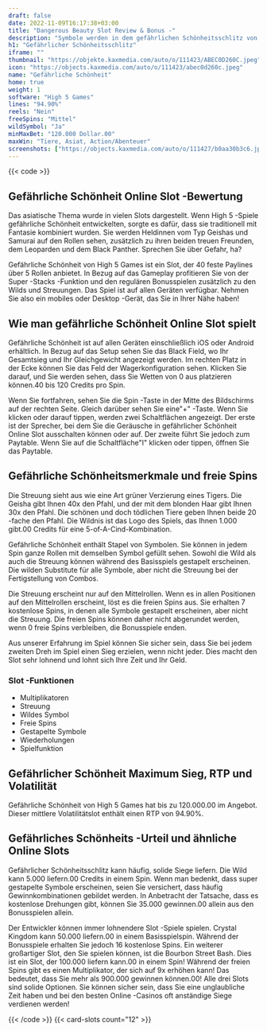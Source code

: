 ```yaml
---
draft: false
date: 2022-11-09T16:17:38+03:00
title: "Dangerous Beauty Slot Review & Bonus -"
description: "Symbole werden in dem gefährlichen Schönheitsschlitz von High 5 Games super gestapelt! Unsere Bewertung enthüllt alle Details und Gewinntipps, die Sie benötigen! Beinhaltet Funktionen & RTP."
h1: "Gefährlicher Schönheitsschlitz"
iframe: ""
thumbnail: "https://objekte.kaxmedia.com/auto/o/111423/ABEC0D260C.jpeg"
icon: "https://objects.kaxmedia.com/auto/o/111423/abec0d260c.jpeg"
name: "Gefährliche Schönheit"
home: true
weight: 1
software: "High 5 Games"
lines: "94.90%"
reels: "Nein"
freeSpins: "Mittel"
wildSymbol: "Ja"
minMaxBet: "120.000 Dollar.00"
maxWin: "Tiere, Asiat, Action/Abenteuer"
screenshots: ["https://objects.kaxmedia.com/auto/o/111427/b0aa30b3c6.jpeg"]
---
```


{{< code >}}<h2>Gefährliche Schönheit Online Slot -Bewertung</h2><p>Das asiatische Thema wurde in vielen Slots dargestellt. Wenn High 5 -Spiele gefährliche Schönheit entwickelten, sorgte es dafür, dass sie traditionell mit Fantasie kombiniert wurden. Sie werden Heldinnen vom Typ Geishas und Samurai auf den Rollen sehen, zusätzlich zu ihren beiden treuen Freunden, dem Leoparden und dem Black Panther. Sprechen Sie über Gefahr, ha?</p><p>Gefährliche Schönheit von High 5 Games ist ein Slot, der 40 feste Paylines über 5 Rollen anbietet. In Bezug auf das Gameplay profitieren Sie von der Super -Stacks -Funktion und den regulären Bonusspielen zusätzlich zu den Wilds und Streuungen. Das Spiel ist auf allen Geräten verfügbar. Nehmen Sie also ein mobiles oder Desktop -Gerät, das Sie in Ihrer Nähe haben!</p><h2>Wie man gefährliche Schönheit Online Slot spielt</h2><p>Gefährliche Schönheit ist auf allen Geräten einschließlich iOS oder Android erhältlich. In Bezug auf das Setup sehen Sie das Black Field, wo Ihr Gesamtsieg und Ihr Gleichgewicht angezeigt werden. Im rechten Platz in der Ecke können Sie das Feld der Wagerkonfiguration sehen. Klicken Sie darauf, und Sie werden sehen, dass Sie Wetten von 0 aus platzieren können.40 bis 120 Credits pro Spin.</p><p>Wenn Sie fortfahren, sehen Sie die Spin -Taste in der Mitte des Bildschirms auf der rechten Seite. Gleich darüber sehen Sie eine"+" -Taste. Wenn Sie klicken oder darauf tippen, werden zwei Schaltflächen angezeigt. Der erste ist der Sprecher, bei dem Sie die Geräusche in gefährlicher Schönheit Online Slot ausschalten können oder auf. Der zweite führt Sie jedoch zum Paytable.  Wenn Sie auf die Schaltfläche"I" klicken oder tippen, öffnen Sie das Paytable.</p><h2>Gefährliche Schönheitsmerkmale und freie Spins</h2><p>Die Streuung sieht aus wie eine Art grüner Verzierung eines Tigers. Die Geisha gibt Ihnen 40x den Pfahl, und der mit dem blonden Haar gibt Ihnen 30x den Pfahl. Die schönen und doch tödlichen Tiere geben Ihnen beide 20 -fache den Pfahl. Die Wildnis ist das Logo des Spiels, das Ihnen 1.000 gibt.00 Credits für eine 5-of-A-Cind-Kombination.</p><p>Gefährliche Schönheit enthält Stapel von Symbolen. Sie können in jedem Spin ganze Rollen mit demselben Symbol gefüllt sehen. Sowohl die Wild als auch die Streuung können während des Basisspiels gestapelt erscheinen. Die wilden Substitute für alle Symbole, aber nicht die Streuung bei der Fertigstellung von Combos.</p><p>Die Streuung erscheint nur auf den Mittelrollen. Wenn es in allen Positionen auf den Mittelrollen erscheint, löst es die freien Spins aus. Sie erhalten 7 kostenlose Spins, in denen alle Symbole gestapelt erscheinen, aber nicht die Streuung. Die freien Spins können daher nicht abgerundet werden, wenn 0 freie Spins verbleiben, die Bonusspiele enden.</p><p>Aus unserer Erfahrung im Spiel können Sie sicher sein, dass Sie bei jedem zweiten Dreh im Spiel einen Sieg erzielen, wenn nicht jeder. Dies macht den Slot sehr lohnend und lohnt sich Ihre Zeit und Ihr Geld.</p><h3>
Slot -Funktionen</h3><ul>
<li></span>
Multiplikatoren</li>
<li></span>
Streuung</li>
<li></span>
Wildes Symbol</li>
<li></span>
Freie Spins</li>
<li></span>
Gestapelte Symbole</li>
<li></span>
Wiederholungen</li>
<li></span>
Spielfunktion</li></ul><h2>Gefährlicher Schönheit Maximum Sieg, RTP und Volatilität</h2><p>Gefährliche Schönheit von High 5 Games hat bis zu 120.000.00 im Angebot. Dieser mittlere Volatilitätslot enthält einen RTP von 94.90%.</p><h2>Gefährliches Schönheits -Urteil und ähnliche Online Slots</h2><p>Gefährlicher Schönheitsschlitz kann häufig, solide Siege liefern. Die Wild kann 5.000 liefern.00 Credits in einem Spin. Wenn man bedenkt, dass super gestapelte Symbole erscheinen, seien Sie versichert, dass häufig Gewinnkombinationen gebildet werden. In Anbetracht der Tatsache, dass es kostenlose Drehungen gibt, können Sie 35.000 gewinnen.00 allein aus den Bonusspielen allein.</p><p>Der Entwickler können immer lohnendere Slot -Spiele spielen. Crystal Kingdom kann 50.000 liefern.00 in einem Basisspielspin. Während der Bonusspiele erhalten Sie jedoch 16 kostenlose Spins.
Ein weiterer großartiger Slot, den Sie spielen können, ist die Bourbon Street Bash. Dies ist ein Slot, der 100.000 liefern kann.00 in einem Spin! Während der freien Spins gibt es einen Multiplikator, der sich auf 9x erhöhen kann! Das bedeutet, dass Sie mehr als 900.000 gewinnen können.00! Alle drei Slots sind solide Optionen. Sie können sicher sein, dass Sie eine unglaubliche Zeit haben und bei den besten Online -Casinos oft anständige Siege verdienen werden!</p>{{< /code >}}
 {{< card-slots count="12" >}}